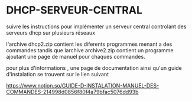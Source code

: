 # DHCP-SERVEUR-CENTRAL
suivre les instructions pour implémenter un serveur central controlant des serveurs dhcp sur plusieurs réseaux

l'archive dhcp2.zip contient les diferents programmes menant a des commandes tandis que larchive archive2.zip contient un programme ajoutant une page de manuel pour chaques commandes.

pour plus d'informations , une page de documentation ainsi qu'un guide d'instalation se trouvent sur le lien suivant

https://www.notion.so/GUIDE-D-INSTALATION-MANUEL-DES-COMMANDES-214998d0856f80f4a79bfac5076dd93b
